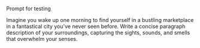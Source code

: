 Prompt for testing

Imagine you wake up one morning to find yourself in a bustling marketplace in a fantastical city you've never seen before. Write a concise paragraph description of your surroundings, capturing the sights, sounds, and smells that overwhelm your senses.

